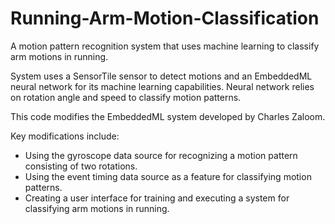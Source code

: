 # Running-Arm-Motion-Classification
A motion pattern recognition system that uses machine learning to classify arm motions in running. 

System uses a SensorTile sensor to detect motions and an EmbeddedML neural network for its machine learning capabilities. Neural network relies on rotation angle and speed to classify motion patterns.

This code modifies the EmbeddedML system developed by Charles Zaloom.

Key modifications include:
- Using the gyroscope data source for recognizing a motion pattern consisting of two rotations.
- Using the event timing data source as a feature for classifying motion patterns.
- Creating a user interface for training and executing a system for classifying arm motions in running.

